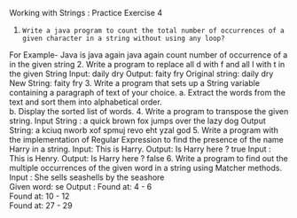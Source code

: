 Working with Strings : Practice Exercise 4
1.     Write a java program to count the total number of occurrences of a given character in a string without using any loop?
For Example- Java is java again java again count number of occurrence of a in the given string
2.     Write a program to replace all d with f and all l with t in the given String
Input: daily dry
Output: faity fry
Original string: daily dry
New String: faity fry
3.     Write a program that sets up a String variable containing a paragraph of text of your choice.
a. Extract the words from the text and sort them into alphabetical order.   
b. Display the sorted list of words.
4.     Write a program to transpose the given string.
 Input String : a quick brown fox jumps over the lazy dog
 Output String: a  kciuq  nworb  xof  spmuj  revo  eht  yzal  god
5. Write a program with the implementation of Regular Expression to find the presence of the name Harry in a string.
 Input: This is Harry.
 Output: Is Harry here ? true
 Input : This is Henry.
 Output: Is Harry here ? false
6. Write a program to find out the multiple occurrences of the given word in a string using Matcher methods.
 Input : She sells seashells by the seashore   
 Given word: se
 Output : 
        Found at: 4 - 6         
        Found at: 10 - 12         
       Found at: 27 - 29
